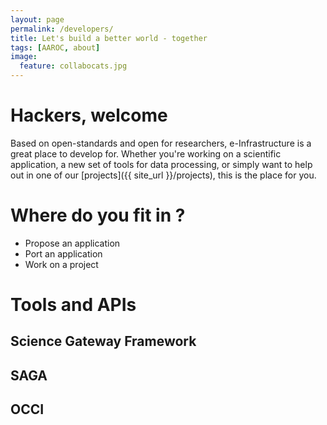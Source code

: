 ```yaml
---
layout: page
permalink: /developers/
title: Let's build a better world - together
tags: [AAROC, about]
image:
  feature: collabocats.jpg
---
```


# Hackers, welcome

Based on open-standards and open for researchers, e-Infrastructure is a great place to develop for. Whether you're working on a scientific application, a new set of tools for data processing, or simply want to help out in one of our [projects]({{ site_url }}/projects), this is the place for you.

# Where do you fit in ?

  * Propose an application
  * Port an application
  * Work on a project

# Tools and APIs

## Science Gateway Framework

## SAGA

## OCCI
